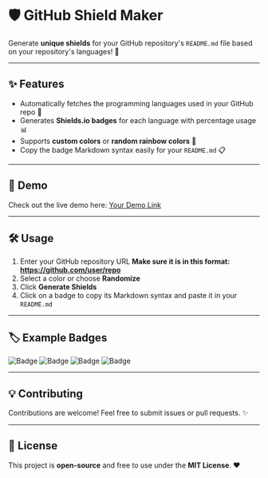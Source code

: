 # 🛡️ GitHub Shield Maker

Generate **unique shields** for your GitHub repository's `README.md` file based on your repository's languages! 🚀

---

## ✨ Features

- Automatically fetches the programming languages used in your GitHub repo 📝  
- Generates **Shields.io badges** for each language with percentage usage 📊  
- Supports **custom colors** or **random rainbow colors** 🌈  
- Copy the badge Markdown syntax easily for your `README.md` 📋  

---

## 🔗 Demo

Check out the live demo here: [Your Demo Link](https://your-demo-link.com)

---

## 🛠️ Usage

1. Enter your GitHub repository URL
   **Make sure it is in this format: https://github.com/user/repo**
2. Select a color or choose **Randomize**  
3. Click **Generate Shields**  
4. Click on a badge to copy its Markdown syntax and paste it in your `README.md`  

---

## 🏷️ Example Badges

![Badge](https://img.shields.io/badge/HTML-57.91%25-red)
![Badge](https://img.shields.io/badge/CSS-21.69%25-purple)
![Badge](https://img.shields.io/badge/Python-12.64%25-blue)
![Badge](https://img.shields.io/badge/JavaScript-7.76%25-orange)


---

## 💡 Contributing

Contributions are welcome! Feel free to submit issues or pull requests. ✨

---

## 📄 License

This project is **open-source** and free to use under the **MIT License**. ❤️
